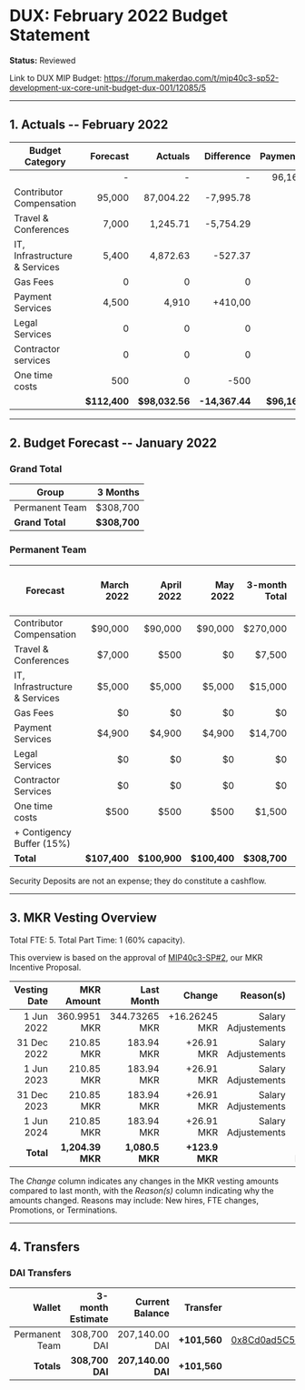 # DUX: February 2022 Budget Statement

**Status:** Reviewed

Link to DUX MIP Budget: https://forum.makerdao.com/t/mip40c3-sp52-development-ux-core-unit-budget-dux-001/12085/5

---

## 1. Actuals -- February 2022

| Budget Category               |     Forecast |        Actuals |     Difference |    Payments |
| ----------------------------- | -----------: | -------------: | -------------: | ----------: |
|                               |            - |              - |              - |      96,160 |
| Contributor Compensation      |       95,000 |      87,004.22 |      -7,995.78 |           - |
| Travel & Conferences          |        7,000 |       1,245.71 |      -5,754.29 |           - |
| IT, Infrastructure & Services |        5,400 |       4,872.63 |        -527.37 |           - |
| Gas Fees                      |            0 |              0 |              0 |           - |
| Payment Services              |        4,500 |          4,910 |        +410,00 |           - |
| Legal Services                |            0 |              0 |              0 |           - |
| Contractor services           |            0 |              0 |              0 |           - |
| One time costs                |          500 |              0 |           -500 |           - |
|                               | **$112,400** | **$98,032.56** | **-14,367.44** | **$96,160** |

---

## 2. Budget Forecast -- January 2022

### Grand Total

| Group           |     3 Months |
| --------------- | -----------: |
| Permanent Team  |     $308,700 |
| **Grand Total** | **$308,700** |

### Permanent Team

| Forecast                      |   March 2022 |   April 2022 |     May 2022 | 3-month Total | MIP Budget Forecast/ CAP |
| ----------------------------- | -----------: | -----------: | -----------: | ------------: | -----------------------: |
| Contributor Compensation      |      $90,000 |      $90,000 |      $90,000 |      $270,000 |                 $275,000 |
| Travel & Conferences          |       $7,000 |         $500 |           $0 |        $7,500 |                  $13,500 |
| IT, Infrastructure & Services |       $5,000 |       $5,000 |       $5,000 |       $15,000 |                  $27,000 |
| Gas Fees                      |           $0 |           $0 |           $0 |            $0 |                   $3,000 |
| Payment Services              |       $4,900 |       $4,900 |       $4,900 |       $14,700 |                  $19,500 |
| Legal Services                |           $0 |           $0 |           $0 |            $0 |                  $16,500 |
| Contractor Services           |           $0 |           $0 |           $0 |            $0 |                  $45,000 |
| One time costs                |         $500 |         $500 |         $500 |        $1,500 |                  $21,000 |
| + Contigency Buffer (15%)     |              |              |              |               |                  $63.075 |
| **Total**                     | **$107,400** | **$100,900** | **$100,400** |  **$308,700** |             **$483,575** |

Security Deposits are not an expense; they do constitute a cashflow.

---

## 3. MKR Vesting Overview

Total FTE: 5. Total Part Time: 1 (60% capacity).

This overview is based on the approval of [MIP40c3-SP#2](https://forum.makerdao.com/t/mip40c3-sp27-development-ux-core-unit-mkr-budget-dux-001/9777), our MKR Incentive Proposal.

| Vesting Date |       MKR Amount |      Last Month |         Change |           Reason(s) | Budget Cap   |
| -----------: | ---------------: | --------------: | -------------: | ------------------: | ------------ |
|   1 Jun 2022 |     360.9951 MKR |   344.73265 MKR |  +16.26245 MKR | Salary Adjustements | -            |
|  31 Dec 2022 |       210.85 MKR |      183.94 MKR |     +26.91 MKR | Salary Adjustements | -            |
|   1 Jun 2023 |       210.85 MKR |      183.94 MKR |     +26.91 MKR | Salary Adjustements | -            |
|  31 Dec 2023 |       210.85 MKR |      183.94 MKR |     +26.91 MKR | Salary Adjustements | -            |
|   1 Jun 2024 |       210.85 MKR |      183.94 MKR |     +26.91 MKR | Salary Adjustements | -            |
|    **Total** | **1,204.39 MKR** | **1,080.5 MKR** | **+123.9 MKR** |                     | 1,982.87 MKR |

The _Change_ column indicates any changes in the MKR vesting amounts compared to last month, with the _Reason(s)_ column indicating why the amounts changed. Reasons may include: New hires, FTE changes, Promotions, or Terminations.

---

## 4. Transfers

### DAI Transfers

|         Wallet | 3-month Estimate |    Current Balance |     Transfer |                                                                                                                    Multi-sig Address |
| -------------: | ---------------: | -----------------: | -----------: | -----------------------------------------------------------------------------------------------------------------------------------: |
| Permanent Team |      308,700 DAI |     207,140.00 DAI | **+101,560** | [0x8Cd0ad5C55498Aacb72b6689E1da5A284C69c0C7](https://gnosis-safe.io/app/#/safes/0x8Cd0ad5C55498Aacb72b6689E1da5A284C69c0C7/balances) |
|     **Totals** |  **308,700 DAI** | **207,140.00 DAI** | **+101,560** |                                                                                                                                      |
